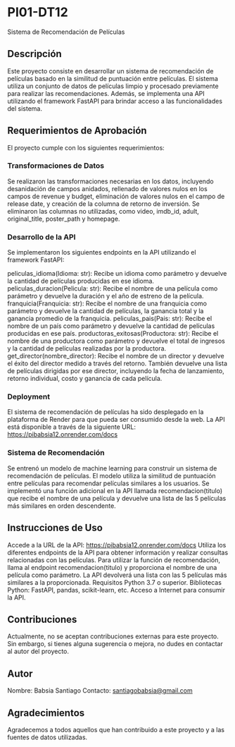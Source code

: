 # PI01-DT12
Sistema de Recomendación de Películas

## Descripción
Este proyecto consiste en desarrollar un sistema de recomendación de películas basado en la similitud de puntuación entre películas. El sistema utiliza un conjunto de datos de películas limpio y procesado previamente para realizar las recomendaciones. Además, se implementa una API utilizando el framework FastAPI para brindar acceso a las funcionalidades del sistema.

## Requerimientos de Aprobación
El proyecto cumple con los siguientes requerimientos:

### Transformaciones de Datos
Se realizaron las transformaciones necesarias en los datos, incluyendo desanidación de campos anidados, rellenado de valores nulos en los campos de revenue y budget, eliminación de valores nulos en el campo de release date, y creación de la columna de retorno de inversión.
Se eliminaron las columnas no utilizadas, como video, imdb_id, adult, original_title, poster_path y homepage.
### Desarrollo de la API
Se implementaron los siguientes endpoints en la API utilizando el framework FastAPI:

peliculas_idioma(Idioma: str): Recibe un idioma como parámetro y devuelve la cantidad de películas producidas en ese idioma.
peliculas_duracion(Pelicula: str): Recibe el nombre de una película como parámetro y devuelve la duración y el año de estreno de la película.
franquicia(Franquicia: str): Recibe el nombre de una franquicia como parámetro y devuelve la cantidad de películas, la ganancia total y la ganancia promedio de la franquicia.
peliculas_pais(Pais: str): Recibe el nombre de un país como parámetro y devuelve la cantidad de películas producidas en ese país.
productoras_exitosas(Productora: str): Recibe el nombre de una productora como parámetro y devuelve el total de ingresos y la cantidad de películas realizadas por la productora.
get_director(nombre_director): Recibe el nombre de un director y devuelve el éxito del director medido a través del retorno. También devuelve una lista de películas dirigidas por ese director, incluyendo la fecha de lanzamiento, retorno individual, costo y ganancia de cada película.
### Deployment
El sistema de recomendación de películas ha sido desplegado en la plataforma de Render para que pueda ser consumido desde la web. La API está disponible a través de la siguiente URL: https://pibabsia12.onrender.com/docs

### Sistema de Recomendación
Se entrenó un modelo de machine learning para construir un sistema de recomendación de películas. El modelo utiliza la similitud de puntuación entre películas para recomendar películas similares a los usuarios. Se implementó una función adicional en la API llamada recomendacion(titulo) que recibe el nombre de una película y devuelve una lista de las 5 películas más similares en orden descendente.

## Instrucciones de Uso
Accede a la URL de la API: https://pibabsia12.onrender.com/docs
Utiliza los diferentes endpoints de la API para obtener información y realizar consultas relacionadas con las películas.
Para utilizar la función de recomendación, llama al endpoint recomendacion(titulo) y proporciona el nombre de una película como parámetro. La API devolverá una lista con las 5 películas más similares a la proporcionada.
Requisitos
Python 3.7 o superior.
Bibliotecas Python: FastAPI, pandas, scikit-learn, etc.
Acceso a Internet para consumir la API.
## Contribuciones
Actualmente, no se aceptan contribuciones externas para este proyecto. Sin embargo, si tienes alguna sugerencia o mejora, no dudes en contactar al autor del proyecto.

## Autor
Nombre: Babsia Santiago
Contacto: santiagobabsia@gmail.com

## Agradecimientos
Agradecemos a todos aquellos que han contribuido a este proyecto y a las fuentes de datos utilizadas.
